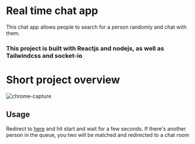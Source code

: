 
# Real time chat app

This chat app allows people to search for a person randomly and chat with them.

### This project is built with Reactjs and nodejs, as well as Tailwindcss and socket-io

# Short project overview
![chrome-capture](https://user-images.githubusercontent.com/51014333/129226660-59a19cb7-88ac-42fa-9a86-e896a44789d6.gif)

## Usage
Redirect to [here](https://real-time-chat-app-client.vercel.app/) and hit start and wait for a few seconds. If there's another person in the queue, you two will be matched and redirected to a chat room

